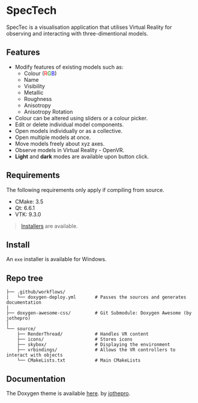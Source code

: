 
# SpecTech

SpecTec is a visualisation application that utilises Virtual Reality for observing and interacting with three-dimentional models.


## Features

* Modify features of existing models such as:
	- Colour (<span style="color:red">R</span><span style="color:green">G</span><span style="color:blue">B</span>)
	- Name
	- Visibility
	- Metallic
	- Roughness
	- Anisotropy
	- Anisotropy Rotation
* Colour can be altered using sliders or a colour picker.
* Edit or delete individual model components.
* Open models individually or as a collective.
* Open multiple models at once.
* Move models freely about xyz axes.
* Observe models in Virtual Reality - OpenVR.
* **Light** and **dark** modes are available upon button click.


## Requirements

The following requirements only apply if compiling from source.

* CMake: 3.5
* Qt: 6.6.1
* VTK: 9.3.0

>[Installers](#Install) are available.


## Install

An `exe` installer is available for Windows.

## Repo tree

```
├── .github/workflows/                
|   └── doxygen-deploy.yml 		 # Passes the sources and generates documentation
|             
├── doxygen-awesome-css/         # Git Submodule: Doxygen Awesome (by jothepro)
|  
└── source/       
    ├── RenderThread/			 # Handles VR content
 	├── icons/					 # Stores icons
 	├── skybox/					 # Displaying the environment
 	├── vrbindings/              # Allows the VR controllers to interact with objects
    └── CMakeLists.txt           # Main CMakeLists
```

## Documentation
The Doxygen theme is available [here](https://jothepro.github.io/doxygen-awesome-css/index.html).  by [jothepro](https://github.com/jothepro).
